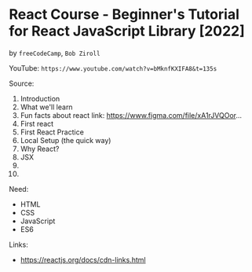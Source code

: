 # React Course - Beginner's Tutorial for React JavaScript Library [2022]
by `freeCodeCamp`, `Bob Ziroll`

YouTube: `https://www.youtube.com/watch?v=bMknfKXIFA8&t=135s`

Source:

1. Introduction
2. What we'll learn
3. Fun facts about react link: https://www.figma.com/file/xA1rJVQOor...
4. First react
5. First React Practice 
6. Local Setup (the quick way)
7. Why React?
8. JSX
9.
10.


Need:
* HTML
* CSS
* JavaScript
* ES6

Links:
* https://reactjs.org/docs/cdn-links.html